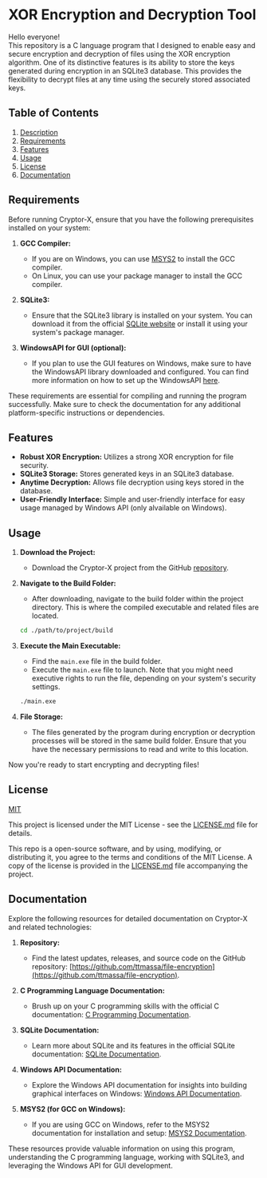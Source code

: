 # XOR Encryption and Decryption Tool

Hello everyone!  
This repository is a C language program that I designed to enable easy and secure encryption and decryption of files using the XOR encryption algorithm. One of its distinctive features is its ability to store the keys generated during encryption in an SQLite3 database. This provides the flexibility to decrypt files at any time using the securely stored associated keys.

## Table of Contents

1. [Description](#description)
2. [Requirements](#requirements)
3. [Features](#features)
4. [Usage](#usage)
5. [License](#license)
6. [Documentation](#documentation)

## Requirements

Before running Cryptor-X, ensure that you have the following prerequisites installed on your system:

1. **GCC Compiler:**
   - If you are on Windows, you can use [MSYS2](https://www.msys2.org/) to install the GCC compiler.
   - On Linux, you can use your package manager to install the GCC compiler.

2. **SQLite3:**
   - Ensure that the SQLite3 library is installed on your system. You can download it from the official [SQLite website](https://www.sqlite.org/download.html) or install it using your system's package manager.

3. **WindowsAPI for GUI (optional):**
   - If you plan to use the GUI features on Windows, make sure to have the WindowsAPI library downloaded and configured. You can find more information on how to set up the WindowsAPI [here](https://docs.microsoft.com/en-us/windows/win32/apiindex/windows-api-list).

These requirements are essential for compiling and running the program successfully. Make sure to check the documentation for any additional platform-specific instructions or dependencies.

## Features

- **Robust XOR Encryption:** Utilizes a strong XOR encryption for file security.
- **SQLite3 Storage:** Stores generated keys in an SQLite3 database.
- **Anytime Decryption:** Allows file decryption using keys stored in the database.
- **User-Friendly Interface:** Simple and user-friendly interface for easy usage managed by Windows API (only alvailable on Windows).

## Usage

1. **Download the Project:**
   - Download the Cryptor-X project from the GitHub [repository](https://github.com/ttmassa/file-encryption).

2. **Navigate to the Build Folder:**
   - After downloading, navigate to the build folder within the project directory. This is where the compiled executable and related files are located.

   ```bash
   cd ./path/to/project/build

3. **Execute the Main Executable:**
   - Find the `main.exe` file in the build folder.
   - Execute the `main.exe` file to launch. 
   Note that you might need executive rights to run the file, depending on your system's security settings.

   ```bash
   ./main.exe

4. **File Storage:**
   - The files generated by the program during encryption or decryption processes will be stored in the same build folder. Ensure that you have the necessary permissions to read and write to this location.

Now you're ready to start encrypting and decrypting files!

## License

[MIT](https://choosealicense.com/licenses/mit/)

This project is licensed under the MIT License - see the [LICENSE.md](LICENSE.md) file for details.

This repo is a open-source software, and by using, modifying, or distributing it, you agree to the terms and conditions of the MIT License. A copy of the license is provided in the [LICENSE.md](LICENSE.md) file accompanying the project.

## Documentation

Explore the following resources for detailed documentation on Cryptor-X and related technologies:

1. **Repository:**
   - Find the latest updates, releases, and source code on the GitHub repository: [https://github.com/ttmassa/file-encryption](https://github.com/ttmassa/file-encryption).

2. **C Programming Language Documentation:**
   - Brush up on your C programming skills with the official C documentation: [C Programming Documentation](https://devdocs.io/c/).

3. **SQLite Documentation:**
   - Learn more about SQLite and its features in the official SQLite documentation: [SQLite Documentation](https://www.sqlite.org/docs.html).

4. **Windows API Documentation:**
   - Explore the Windows API documentation for insights into building graphical interfaces on Windows: [Windows API Documentation](https://docs.microsoft.com/en-us/windows/win32/apiindex/windows-api-list).

5. **MSYS2 (for GCC on Windows):**
   - If you are using GCC on Windows, refer to the MSYS2 documentation for installation and setup: [MSYS2 Documentation](https://www.msys2.org/wiki/MSYS2-introduction/).

These resources provide valuable information on using this program, understanding the C programming language, working with SQLite3, and leveraging the Windows API for GUI development.